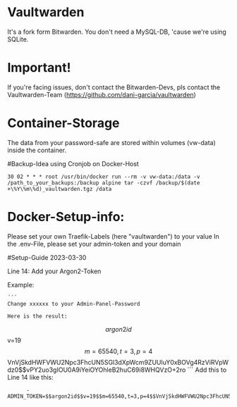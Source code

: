 # Vaultwarden
It's a fork form Bitwarden. You don't need a MySQL-DB, 'cause we're using SQLite.

# Important!
If you're facing issues, don't contact the Bitwarden-Devs, pls contact the Vaultwarden-Team (https://github.com/dani-garcia/vaultwarden)

# Container-Storage
The data from your password-safe are stored within volumes (vw-data) inside the container.

#Backup-Idea using Cronjob on Docker-Host

```
30 02 * * * root /usr/bin/docker run --rm -v vw-data:/data -v /path_to_your_backups:/backup alpine tar -czvf /backup/$(date +\%Y\%m\%d)_vaultwarden.tgz /data
```
# Docker-Setup-info:
Please set your own Traefik-Labels (here "vaultwarden") to your value
In the .env-File, please set your admin-token and your domain

#Setup-Guide 2023-03-30

Line 14: Add your Argon2-Token

Example:
```echo -n "xxxxxxx" | argon2 "$(openssl rand -base64 32)" -e -id -k 65540 -t 3 -p 4 | sed 's#\$#\$\$#g'
´´´
Change xxxxxx to your Admin-Panel-Password

Here is the result:
```
$$argon2id$$v=19$$m=65540,t=3,p=4$$VnVjSkdHWFVWU2Npc3FhcUN5SGl3dXpWcm9ZUUluY0xBOVg4RzViRVpWdz0$$vPY2uo3gIOU0A9iYeiOYOhleB2huC69i8WHQVzO+2ro
´´´
Add this to Line 14 like this:
```
      - ADMIN_TOKEN=$$argon2id$$v=19$$m=65540,t=3,p=4$$VnVjSkdHWFVWU2Npc3FhcUN5SGl3dXpWcm9ZUUluY0xBOVg4RzViRVpWdz0$$vPY2uo3gIOU0A9iYeiOYOhleB2huC69i8WHQVzO+2ro
